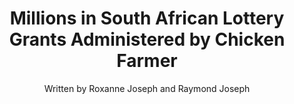 ---
name: millions-chicken-farmer
image: millions-chicken-farmer.jpg
title: "Millions in South African Lottery Grants Administered by Chicken Farmer"
subtitle: "Written by Roxanne Joseph and Raymond Joseph"
summary: "A school in a remote town in South Africa owned by a chicken farmer with a checkered business history was chosen by that country’s national lottery to handle almost US$ 3.7 million in grant money intended to help poor or under-served communities"
meta:
attribution: "Trust Africa and OCCRP supported this project."
external-url: https://www.occrp.org/en/investigations/7422-millions-in-south-african-lottery-grants-administered-by-chicken-farmer
series: lottery
user:
- tag: "trustafrica"
hashtag:
- tag: "GamingTheLottery"
---